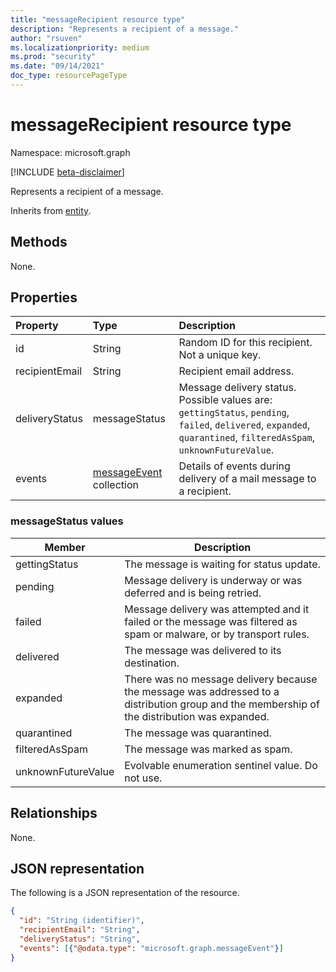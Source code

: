 ```yaml
---
title: "messageRecipient resource type"
description: "Represents a recipient of a message."
author: "rsuven"
ms.localizationpriority: medium
ms.prod: "security"
ms.date: "09/14/2021"
doc_type: resourcePageType
---
```


# messageRecipient resource type

Namespace: microsoft.graph

[!INCLUDE [beta-disclaimer](../../includes/beta-disclaimer.md)]

Represents a recipient of a message.

Inherits from [entity](../resources/entity.md).

## Methods
None.

## Properties
|Property|Type|Description|
|:---|:---|:---|
|id|String|Random ID for this recipient. Not a unique key.|
|recipientEmail|String|Recipient email address.|
|deliveryStatus|messageStatus|Message delivery status. Possible values are: `gettingStatus`, `pending`, `failed`, `delivered`, `expanded`, `quarantined`, `filteredAsSpam`, `unknownFutureValue`.|
|events|[messageEvent](../resources/messageevent.md) collection|Details of events during delivery of a mail message to a recipient.|

### messageStatus values

| Member | Description |
|------------|-------------|
| gettingStatus | The message is waiting for status update. |
| pending | Message delivery is underway or was deferred and is being retried. |
| failed | Message delivery was attempted and it failed or the message was filtered as spam or malware, or by transport rules. |
| delivered | The message was delivered to its destination. |
| expanded | There was no message delivery because the message was addressed to a distribution group and the membership of the distribution was expanded. |
| quarantined | The message was quarantined. |
| filteredAsSpam | The message was marked as spam. |
| unknownFutureValue | Evolvable enumeration sentinel value. Do not use. |

## Relationships
None.

## JSON representation
The following is a JSON representation of the resource.
<!-- {
  "blockType": "resource",
  "keyProperty": "id",
  "@odata.type": "microsoft.graph.messageRecipient",
  "baseType": "microsoft.graph.entity",
  "openType": false
}
-->
``` json
{
  "id": "String (identifier)",
  "recipientEmail": "String",
  "deliveryStatus": "String",
  "events": [{"@odata.type": "microsoft.graph.messageEvent"}]
}
```
